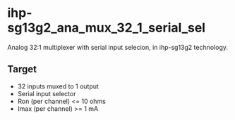# ihp-sg13g2_ana_mux_32_1_serial_sel

Analog 32:1 multiplexer with serial input selecion, in ihp-sg13g2 technology.

## Target

* 32 inputs muxed to 1 output
* Serial input selector
* Ron (per channel) <= 10 ohms
* Imax (per channel) >= 1 mA
